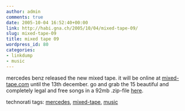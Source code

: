 ```yaml
---
author: admin
comments: true
date: 2005-10-04 16:52:40+00:00
link: http://habi.gna.ch/2005/10/04/mixed-tape-09/
slug: mixed-tape-09
title: mixed tape 09
wordpress_id: 80
categories:
- linkdump
- music
---
```



mercedes benz released the new mixed tape. it will be online at [mixed-tape.com](http://mixed-tape.com/) until the 13th december. go and grab the 15 beautiful and completely legal and free songs in a 92mb .zip-file [here](http://audio.mb.s-v.de/modules/mod_dl.php?lang=de&cover=1&tracks=all&StartDownload=1).





technorati tags: [mercedes](http://www.technorati.com/tag/mercedes), [mixed-tape](http://www.technorati.com/tag/mixed-tape), [music](http://www.technorati.com/tag/music)
